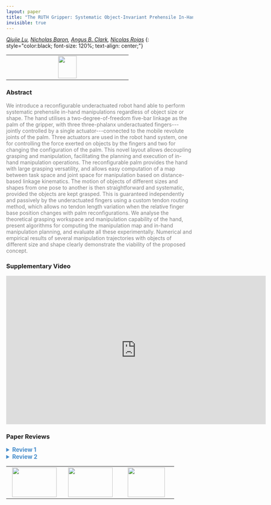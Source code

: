 ```yaml
---
layout: paper
title: "The RUTH Gripper: Systematic Object-Invariant Prehensile In-Hand Manipulation via Reconfigurable Underactuation"
invisible: true
---
```

*[Qiujie Lu](https://luqjie.wixsite.com/home),  [Nicholas Baron](https://www.imperial.ac.uk/reds-lab/people/),  [Angus B. Clark](http://www.angus-clark.co.uk/),  [Nicolas Rojas](http://www.imperial.ac.uk/people/n.rojas)*
{: style="color:black; font-size: 120%; text-align: center;"}

<table width="20%"> <tr>
<td style="width: 20%; text-align: center;"><a href="http://www.roboticsproceedings.org/rss16/p093.pdf"><img src="{{ site.baseurl }}/images/paper_link.png"
width = "50"  height = "60"/> </a> </td>

</tr></table>

### Abstract
<html><p style="color:gray; font-size: 100%; text-align: justified;">
We introduce a reconfigurable underactuated robot hand able to perform systematic prehensile in-hand manipulations regardless of object size or shape. The hand utilises a two-degree-of-freedom five-bar linkage as the palm of the gripper, with three three-phalanx underactuated fingers---jointly controlled by a single actuator---connected to the mobile revolute joints of the palm. Three actuators are used in the robot hand system, one for controlling the force exerted on objects by the fingers and two for changing the configuration of the palm. This novel layout allows decoupling grasping and manipulation, facilitating the planning and execution of in-hand manipulation operations. The reconfigurable palm provides the hand with large grasping versatility, and allows easy computation of a map between task space and joint space for manipulation based on distance-based linkage kinematics. The motion of objects of different sizes and shapes from one pose to another is then straightforward and systematic, provided the objects are kept grasped. This is guaranteed independently and passively by the underactuated fingers using a custom tendon routing method, which allows no tendon length variation when the relative finger base position changes with palm reconfigurations. We analyse the theoretical grasping workspace and manipulation capability of the hand, present algorithms for computing the manipulation map and in-hand manipulation planning, and evaluate all these experimentally. Numerical and empirical results of several manipulation trajectories with objects of different size and shape clearly demonstrate the viability of the proposed concept.
</p></html>

### Supplementary Video
<iframe width="700" height="400" src="https://www.youtube.com/embed/87yT-pyJQNY " frameborder="0" allow="accelerometer; autoplay; encrypted-media; gyroscope; picture-in-picture" allowfullscreen></iframe>

### Paper Reviews
<details><summary style="font-size:110%; color:#438BCA; cursor: pointer;"><b> Review 1</b></summary>
<p style="color:gray; font-size: 100%; text-align: justified; white-space: pre-line">
The paper makes multiple relevant contributions. The overall concept is promising. The idea of decoupling the five-bar DOFs from the flexion DOFs by routing the flexor tendons through the linkage is great. The manipulation planning algorithm, based on lookups through pre-computed configuration tables, is also very well suited for the mechanism, and achieves good performance. (I suspect a kd-tree for nearest neighbors in a small 3D data set is overkill on most modern computers, but conceptually a good idea.) This level of in-hand manipulation, with robustness to object shape, is very rarely seen in the literature.

The paper is generally clear and well-written, in both the description of the mechanism and its algorithmic components. The only aspect that I found a bit harder to understand was the spring mechanism that keeps all three fingers oriented such that they all flex towards a common point located between them. The authors use the term “finger direction” - perhaps use “finger orientation” or “finger flexion direction” instead? I did eventually figure it out, with the help of the video.

While the paper is certainly interesting and opens up some very relevant avenues for research, I feel that it only scratches the surface of the complex behavior of these manipulation tasks. Assume that a grasp has been established, and the hand is reconfigured by the base motors. The bases of the fingers are fully constrained to move in a prescribed path, while the tips are partly constrained by the object itself. If these constraints are not mutually compatible (and there is no reason to expect them to be), the hand must adapt, either through finger reconfiguration in the null space of the flexor tendon, or through contact rolling or slipping. The spring mechanism also exerts moments on the fingers, further complicating the force equilibrium of the whole system.

These are all very complex behaviors. I suspect that it is possible that during such a process the grasp could be lost. When does that happen? How can we guard against such behavior? I also suspect that such reconfigurations are the main reason for the experimental discrepancies between desired and achieved final object pose. Finally, some of the experiments in the video show out-of-plane object rotation, which I assume is not desired or accounted for, and likely stemming from the same source.

As presented here, the hand is also primarily usable for planar (2D) manipulation. The fingers are indeed capable of producing enveloping (power) 3D grasps. However, if any of the fingers makes contact on multiple links, it is not clear if manipulation is still possible. It is likely that any finger with multiple contacts is over-constrained if its base moves (due to movement of the five-bar linkage). I suspect that is why all manipulation examples are essentially planar, with fingertip grasps only. Even for planar grasping, the hand has 2 manipulation DOFs to control 3 object DOFs, thus can only manipulate along a 2D manifold. It is not clear if and how such a method would apply to 3D grasping, creating a 6 DOF object movement space. The method is still highly compelling even given these considerations, and I am not asking the authors to solve all of 6DOF manipulation in a single paper - the work shown here represents important steps in that direction. However, I feel like these aspects should be explicitly mentioned and discussed here.

In conclusion, I believe this is a very relevant paper, with strong ideas and good performance in practice on tasks rarely seen. It opens up some very interesting future work directions and questions, so the reader can be left hoping for a more in-depth analysis. Such an analysis could either be included here (taking the paper to a next level) or be carried out in future work.

</p> </details>

<details><summary style="font-size:110%; color:#438BCA; cursor: pointer;"><b> Review 2</b></summary>
<p style="color:gray; font-size: 100%; text-align: justified; white-space: pre-line">
Originality
The paper is original, it presents a design that is novel and brings something new to the literature. However, I did find a major drawback that is only addressed at the very end as a small drawback, while I think it's actually a concept thing. The idea of the gripper is explained as the gripper grasps an object, and then this can be moved thanks to the base 5-bar linkage. At the same time, authors say the gripper can reconfigure into different grasp types. This is true, but what is happening is that the gripper reconfigures into different grasps types while it is grasping. Meaning the fingertips change orientation and move along the object surface while the in-hand manipulation is happening. In practice, it is a small motion probably due to high frictions, but it probably means a lot of force is needed to move the 5-bar linkage, and it may be even impossible to do so if the gripper is performing a power grasp with several contacts in each finger. This fact is minimized in the paper, as the only examples of in-hand manipulation that are shown are with objects held in the fingertips. But I was a bit disappointed, as it would have more value to be able to move an object that is actually strongly grasped, which is not doable in other gripper designs where the in-hand manipulation has to necessarily happen with precision grasps. 

In addition, the gripper is not compared to any other hand. I know it is difficult to compare a hand that is so particular. But there are other designs that also perform in-hand manipulation with little actuation. The claim of the paper is that they can do it with only 3 actuators and simple planning and control, but maybe it would be interesting to compare volumes of manipulation workspace for different gripper designs with low actuation and simple control, and in-hand manipulation capabilities. There are so many hands that with original and simplified designs achieve variate and large in-hand manipulations, for instance
Ma, Raymond R., and Aaron M. Dollar. "An underactuated hand for efficient finger-gaiting-based dexterous manipulation." 2014 IEEE International Conference on Robotics and Biomimetics (ROBIO 2014). IEEE, 2014.
or
Amend, John, and Hod Lipson. "The JamHand: Dexterous manipulation with minimal actuation." Soft robotics 4.1 (2017): 70-80.

These hands above are just a few, and one could argue that they achieved larger amounts of in-hand manipulation with similar or less actuation. I believe that this hand has a value, but I also missed this kind of discussion in the paper, to understand what this hand brings to the landscape and why we should care about considering yet a new design to the large amounts of existing ones.

Another thing that could be easily compared to other designs is the error in positioning during in-hand manipulation planning and execution, at least compared to the reported ones in the papers such as
Hang, Kaiyu, et al. "Hand–object configuration estimation using particle filters for dexterous in-hand manipulation." The International Journal of Robotics Research (2019).

At least, to have an idea if the reported errors in position is something normal for in-hand manipulation.

Quality and clarity
In my opinion, the quality of the paper is good, but it could be improved making the text and figures a bit more clear in the following aspects:
 1- There is not a clear diagram of the 5-bar linkage and the nomenclature used, the name of the joints, the location of the points P, which one is the link 1...to 5, etc... You can figure it out but you need to make your own drawing. It may be fixed adding labels to Fig.2, but remember to also add the points P1...P5 referred in Sec. III - C. Also, this figure needs to be cited at the very beginning of Section II.A.

 2- There is a lot of confusion between what they call "grasping workspace", "manipulation workspace" and "manipulation map", which are basically the same thing. It seems like authors wanted to use different names so that it seemed they were doing more computations, but this just increases readability. There one single workspace in this design, which is composed of a continuous XY slide, and for each point, it corresponds to a different orientation of the object, (X,Y,Phi). So, the grasping workspace is the XY slide, and the manipulation workspace is the whole thing, and the manipulation map the correspondence (X,Y -> phi). This should be simplified for clarity.

 Significance
 The paper adds to the idea that underactuated and simple grasping can still achieve in-hand manipulation capabilities. It is a new design that could lead to variations, using n-bars mechanisms. I think it is a good idea, but it could have more significance if the design is shared in an open-hardware fashion (sharing building instructions and models) and if some of the comparisons I mentioned before are reported.
</p> </details>

<table width="100%"><tr><td style="width: 30%; text-align: center;"><a href="{{ site.baseurl }}/program/papers/92"> <img src="{{ site.baseurl }}/images/previous_icon.png" width = "120"  height = "80"/> </a> </td>

<td style="width: 30%; text-align: center;"><a href="{{ site.baseurl }}/program/papers"> <img src="{{ site.baseurl }}/images/overview_icon.png" width = "120"  height = "80"/> </a> </td> 

<td style="width: 30%; text-align: center;"><a href="{{ site.baseurl }}/program/papers/94"> <img src="{{ site.baseurl }}/images/next_icon.png" width = "100"  height = "80"/> </a> </td> 

</tr></table>

